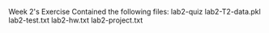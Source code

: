 Week 2's Exercise Contained the following files:
lab2-quiz
lab2-T2-data.pkl
lab2-test.txt
lab2-hw.txt
lab2-project.txt
